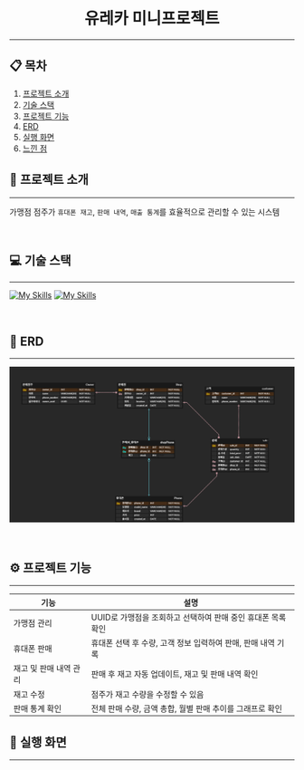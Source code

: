 <style>
  .center-text {
    text-align: center;
  }
</style>

<h1 class="center-text">유레카 미니프로젝트</h1>


---

## 📋 목차

1. [프로젝트 소개](#프로젝트-소개)
2. [기술 스택](#기술-스택)
3. [프로젝트 기능](#프로젝트-기능)
4. [ERD](#erd)
5. [실행 화면](#실행-화면)
6. [느낀 점](#느낀-점)


## 📝 프로젝트 소개

---

가맹점 점주가 `휴대폰 재고`, `판매 내역`, `매출 통계`를 효율적으로 관리할 수 있는 시스템

<br>

## 💻 기술 스택

---

[![My Skills](https://skillicons.dev/icons?i=java)](https://skillicons.dev)
[![My Skills](https://skillicons.dev/icons?i=mysql)](https://skillicons.dev)

<br>

## 🎨 ERD

---

![ERD](img/ureca-miniproject-1.png)

<br>

## ⚙️ 프로젝트 기능

---

| 기능                 | 설명                                 |
|----------------------|------------------------------------|
| 가맹점 관리           | UUID로 가맹점을 조회하고 선택하여 판매 중인 휴대폰 목록 확인 |
| 휴대폰 판매           | 휴대폰 선택 후 수량, 고객 정보 입력하여 판매, 판매 내역 기록 |
| 재고 및 판매 내역 관리 | 판매 후 재고 자동 업데이트, 재고 및 판매 내역 확인     |
| 재고 수정             | 점주가 재고 수량을 수정할 수 있음                |
| 판매 통계 확인        | 전체 판매 수량, 금액 총합, 월별 판매 추이를 그래프로 확인 |

## 📸 실행 화면

---
